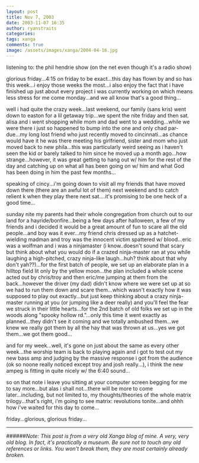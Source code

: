 ```yaml
---
layout: post
title: Nov 7, 2003
date: 2003-11-07 16:35
author: ryanstraits
categories:
tags: xanga
comments: true
image: /assets/images/xanga/2004-04-16.jpg
---
```

listening to: the phil hendrie show (on the net even though it's a radio show)

glorious friday...4:15 on friday to be exact...this day has flown by and so has this week...i enjoy those weeks the most...i also enjoy the fact that i have finished up just about every project i was currently working on which means less stress for me come monday...and we all know that's a good thing...

<!-- break -->

well i had quite the crazy week...last weekend, our family (sans kris) went down to easton for a lil getaway trip...we spent the nite friday and then sat. alisa and i went shopping while mom and dad went to a wedding...while we were there i just so happened to bump into the one and only chad par-due...my long lost friend who just recently moved to cincinnati...as chance would have it he was there meeting his girlfriend, sister and mom who just moved back to new phila...this was particularly weird seeing as i haven't seen the kid or barely talked to him since he moved up a month ago...how strange...however, it was great getting to hang out w/ him for the rest of the day and catching up on what all has been going on w/ him and what God has been doing in him the past few months...

speaking of cincy...i'm going down to visit all my friends that have moved down there (there are an awful lot of them) next weekend and to catch relient k when they play there next sat....it's promising to be one heck of a good time...

sunday nite my parents had their whole congregation from church out to our land for a hayride/bonfire...being a few days after halloween, a few of my friends and i decided it would be a great amount of fun to scare all the old people...and boy was it ever...my friend chris dressed up as a hatchet-wielding madman and troy was the innocent victim spattered w/ blood...eric was a wolfman and i was a ninjamaster (i know..doesn't sound that scary but think about what you would do if a crazed ninja-master ran at you while laughing a high-pitched, crazy ninja-like laugh...huh? think about that why don't yah??)...for the first batch of people, we set up an elaborate plan in a hilltop field lit only by the yellow moon...the plan included a whole scene acted out by chris/troy and then eric/me jumping at them from the back...however the driver (my dad) didn't know where we were set up at so we had to run them down and scare them...which wasn't exactly how it was supposed to play out exactly...but just keep thinking about a crazy ninja-master running at you (or jumping like a deer really) and you'll feel the fear we struck in their little hearts...for the 2nd batch of old folks we set up in the woods along "spooky hollow rd."...only this time it went exactly as planned...they didn't see it coming and we totally ambushed them...we knew we really got them by all the hay that was thrown at us...yes we got them...we got them good...

and for my week...well, it's gone on just about the same as every other week...the worship team is back to playing again and i got to test out my new bass amp and judging by the massive response i got from the audience (ok so noone really noticed except troy and josh really...), i think the new ampeg is fitting in quite nicely w/ the 6:40 sound...

so on that note i leave you sitting at your computer screen begging for me to say more...but alas i shall not...there will be more to come later...including, but not limited to, my thoughts/theories of the whole matrix trilogy...that's right, i'm going to see matrix: revolutions tonite...and ohhh how i've waited for this day to come...

friday...glorious, glorious friday...

---

######*Note: This post is from a very old Xanga blog of mine. A very, very old blog. In fact, it's practically a museum. Be sure not to touch any old references or links. You won't break them, they are most certainly already broken.*